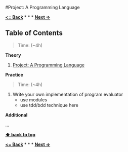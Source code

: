 #Project: A Programming Language

**[<= Back](../organize-code/unit-tests.md)**		*	*	*	**[Next =>](other.md)**

## Table of Contents

> Time: (~4h)

**Theory**

1. [Project: A Programming Language](http://eloquentjavascript.net/11_language.html)

**Practice**

> Time: (~4h)

1. Write your own implementation of program evaluator
	* use modules
	* use tdd/bdd technique here   


**Additional**

...


**[⬆ back to top](#table-of-contents)**

**[<= Back](../organize-code/unit-tests.md)**		*	*	*	**[Next =>](other.md)**